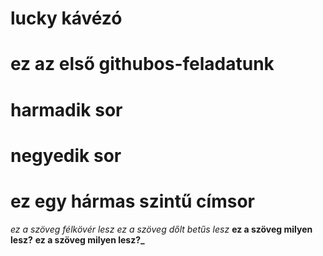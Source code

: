 # lucky kávézó 
# ez az első githubos-feladatunk 
# harmadik sor
# negyedik sor 
# ez egy hármas szintű címsor
_ez a szöveg félkövér lesz_
*ez a szöveg dőlt betűs lesz*
__ez a szöveg milyen lesz?__
**ez a szöveg milyen lesz?_**